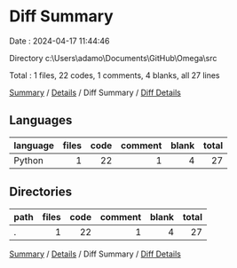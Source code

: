 # Diff Summary

Date : 2024-04-17 11:44:46

Directory c:\\Users\\adamo\\Documents\\GitHub\\Omega\\src

Total : 1 files,  22 codes, 1 comments, 4 blanks, all 27 lines

[Summary](results.md) / [Details](details.md) / Diff Summary / [Diff Details](diff-details.md)

## Languages
| language | files | code | comment | blank | total |
| :--- | ---: | ---: | ---: | ---: | ---: |
| Python | 1 | 22 | 1 | 4 | 27 |

## Directories
| path | files | code | comment | blank | total |
| :--- | ---: | ---: | ---: | ---: | ---: |
| . | 1 | 22 | 1 | 4 | 27 |

[Summary](results.md) / [Details](details.md) / Diff Summary / [Diff Details](diff-details.md)